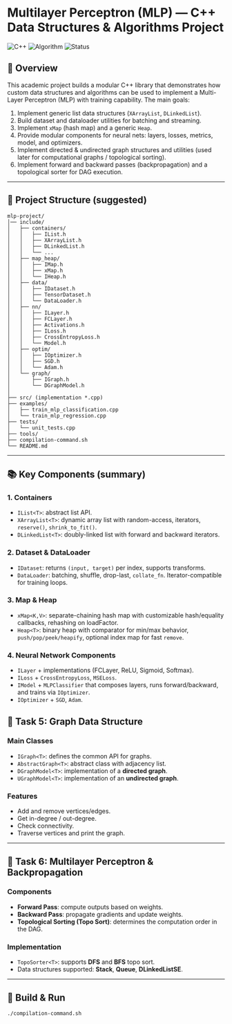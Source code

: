 # Multilayer Perceptron (MLP) — C++ Data Structures & Algorithms Project

![C++](https://img.shields.io/badge/language-C++-blue.svg)
![Algorithm](https://img.shields.io/badge/algorithm-Graph%20%26%20Backpropagation-green.svg)
![Status](https://img.shields.io/badge/status-academic--project-success.svg)

## 📌 Overview
This academic project builds a modular C++ library that demonstrates how custom data structures and algorithms can be used to implement a Multi-Layer Perceptron (MLP) with training capability. The main goals:

1. Implement generic list data structures (`XArrayList`, `DLinkedList`).
2. Build dataset and dataloader utilities for batching and streaming.
3. Implement `xMap` (hash map) and a generic `Heap`.
4. Provide modular components for neural nets: layers, losses, metrics, model, and optimizers.
5. Implement directed & undirected graph structures and utilities (used later for computational graphs / topological sorting).
6. Implement forward and backward passes (backpropagation) and a topological sorter for DAG execution.

---

## 🚀 Project Structure (suggested)

```plaintext
mlp-project/
│── include/
│   ├── containers/
│   │   ├── IList.h
│   │   ├── XArrayList.h
│   │   ├── DLinkedList.h
│   │   └── ...
│   ├── map_heap/
│   │   ├── IMap.h
│   │   ├── xMap.h
│   │   └── IHeap.h
│   ├── data/
│   │   ├── IDataset.h
│   │   ├── TensorDataset.h
│   │   └── DataLoader.h
│   ├── nn/
│   │   ├── ILayer.h
│   │   ├── FCLayer.h
│   │   ├── Activations.h
│   │   ├── ILoss.h
│   │   ├── CrossEntropyLoss.h
│   │   └── Model.h
│   ├── optim/
│   │   ├── IOptimizer.h
│   │   ├── SGD.h
│   │   └── Adam.h
│   └── graph/
│       ├── IGraph.h
│       └── DGraphModel.h
│
├── src/ (implementation *.cpp)
├── examples/
│   ├── train_mlp_classification.cpp
│   └── train_mlp_regression.cpp
├── tests/
│   └── unit_tests.cpp
├── tools/
├── compilation-command.sh
└── README.md
```
---

## 📚 Key Components (summary)

### 1. Containers
- `IList<T>`: abstract list API.
- `XArrayList<T>`: dynamic array list with random-access, iterators, `reserve()`, `shrink_to_fit()`.
- `DLinkedList<T>`: doubly-linked list with forward and backward iterators.

### 2. Dataset & DataLoader
- `IDataset`: returns `(input, target)` per index, supports transforms.
- `DataLoader`: batching, shuffle, drop-last, `collate_fn`. Iterator-compatible for training loops.

### 3. Map & Heap
- `xMap<K,V>`: separate-chaining hash map with customizable hash/equality callbacks, rehashing on loadFactor.
- `Heap<T>`: binary heap with comparator for min/max behavior, `push/pop/peek/heapify`, optional index map for fast `remove`.

### 4. Neural Network Components
- `ILayer` + implementations (FCLayer, ReLU, Sigmoid, Softmax).
- `ILoss` + `CrossEntropyLoss`, `MSELoss`.
- `IModel` + `MLPClassifier` that composes layers, runs forward/backward, and trains via `IOptimizer`.
- `IOptimizer` + `SGD`, `Adam`.
  
## 🔹 Task 5: Graph Data Structure
### Main Classes
- `IGraph<T>`: defines the common API for graphs.  
- `AbstractGraph<T>`: abstract class with adjacency list.  
- `DGraphModel<T>`: implementation of a **directed graph**.  
- `UGraphModel<T>`: implementation of an **undirected graph**.  

### Features
- Add and remove vertices/edges.  
- Get in-degree / out-degree.  
- Check connectivity.  
- Traverse vertices and print the graph.  

---

## 🔹 Task 6: Multilayer Perceptron & Backpropagation
### Components
- **Forward Pass**: compute outputs based on weights.  
- **Backward Pass**: propagate gradients and update weights.  
- **Topological Sorting (Topo Sort)**: determines the computation order in the DAG.  

### Implementation
- `TopoSorter<T>`: supports **DFS** and **BFS** topo sort.  
- Data structures supported: **Stack**, **Queue**, **DLinkedListSE**.    

---

## 🔧 Build & Run
   ```bash
   ./compilation-command.sh
